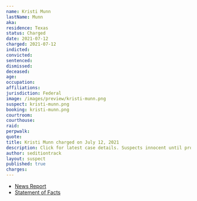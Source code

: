 ```yaml
---
name: Kristi Munn
lastName: Munn
aka:
residence: Texas
status: Charged
date: 2021-07-12
charged: 2021-07-12
indicted:
convicted:
sentenced:
dismissed:
deceased:
age:
occupation:
affiliations:
jurisdiction: Federal
image: /images/preview/kristi-munn.png
suspect: kristi-munn.png
booking: kristi-munn.png
courtroom:
courthouse:
raid:
perpwalk:
quote:
title: Kristi Munn charged on July 12, 2021
description: Click for latest case details. Suspects innocent until proven guilty.
author: seditiontrack
layout: suspect
published: true
charges:
---
```

- [News Report](https://www.cnn.com/2021/07/13/politics/munn-family-texas-us-capitol)
- [Statement of Facts](https://www.justice.gov/usao-dc/case-multi-defendant/file/1412331/download)
